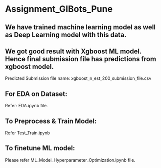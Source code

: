 # Assignment_GIBots_Pune

## We have trained machine learning model as well as Deep Learning model with this data.

## We got good result with Xgboost ML model. Hence final submission file has predictions from xgboost model.
Predicted Submission file name: xgboost_n_est_200_submission_file.csv

## For EDA on Dataset:
Refer: EDA.ipynb file.

## To Preprocess & Train Model:
Refer Test_Train.ipynb

## To finetune ML model:
Please refer ML_Model_Hyperparameter_Optimization.ipynb file.

